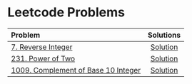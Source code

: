 # Leetcode Problems

|  Problem  |  Solutions  |
|:----------|:-----------:|
|  [7. Reverse Integer](https://leetcode.com/problems/reverse-integer/)  |  [Solution]()  |
|  [231. Power of Two](https://leetcode.com/problems/power-of-two/)  |  [Solution]()  |
|  [1009. Complement of Base 10 Integer](https://leetcode.com/problems/complement-of-base-10-integer/)  |  [Solution]()  |
